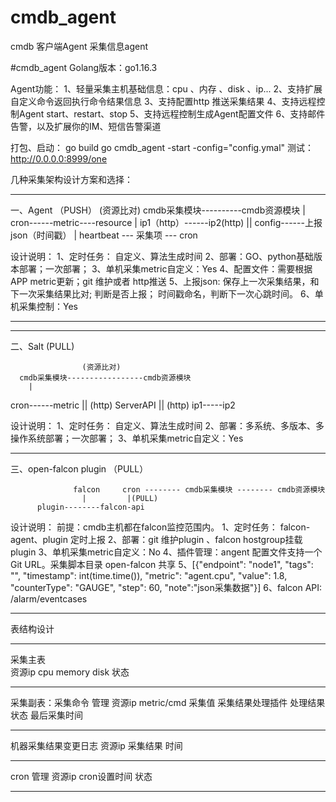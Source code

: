 # cmdb_agent
cmdb  客户端Agent  采集信息agent

#cmdb_agent
Golang版本：go1.16.3

Agent功能：
1、轻量采集主机基础信息：cpu 、内存 、disk 、ip...
2、支持扩展自定义命令返回执行命令结果信息
3、支持配置http 推送采集结果
4、支持远程控制Agent start、restart、stop
5、支持远程控制生成Agent配置文件
6、支持邮件告警，以及扩展你的IM、短信告警渠道


打包、启动：
go build
go cmdb_agent -start -config="config.ymal"
测试：http://0.0.0.0:8999/one


几种采集架构设计方案和选择：
***************************
一、Agent （PUSH）
                              (资源比对)
                  cmdb采集模块----------cmdb资源模块
                        |
            cron------metric----resource
                        |
          ip1（http）------ip2(http)
            ||
    config------上报json（时间戳）
        |
heartbeat --- 采集项 --- cron

设计说明：
1、定时任务： 自定义、算法生成时间
2、部署：GO、python基础版本部署；一次部署；
3、单机采集metric自定义：Yes
4、配置文件：需要根据APP metric更新；git 维护或者 http推送
5、上报json: 保存上一次采集结果，和下一次采集结果比对;
判断是否上报； 时间戳命名，判断下一次心跳时间。
6、单机采集控制：Yes
*****************************



*****************************
二、Salt  (PULL)

                    (资源比对)
      cmdb采集模块-----------------cmdb资源模块
        |
  cron------metric
        || (http)
    ServerAPI
        || (http)
    ip1-----ip2

设计说明：
1、定时任务： 自定义、算法生成时间
2、部署：多系统、多版本、多操作系统部署；一次部署；
3、单机采集metric自定义：Yes
******************************

三、open-falcon plugin （PULL）


                                                
                  falcon     cron -------- cmdb采集模块 -------- cmdb资源模块 
                    |         |(PULL)
          plugin--------falcon-api


设计说明：
前提：cmdb主机都在falcon监控范围内。
1、定时任务： falcon-agent、plugin 定时上报
2、部署：git 维护plugin 、falcon hostgroup挂载plugin 
3、单机采集metric自定义：No
4、插件管理：angent 配置文件支持一个Git URL。采集脚本目录 open-falcon 共享
5、[{"endpoint": "node1", "tags": "", "timestamp": int(time.time()), "metric": "agent.cpu", "value": 1.8, "counterType": "GAUGE", "step": 60, "note":"json采集数据"}]
6、falcon API: /alarm/eventcases
***********************************



表结构设计
***************************************
采集主表  
资源ip   cpu    memory    disk   状态
******************************************
采集副表：采集命令 管理
资源ip   metric/cmd   采集值  采集结果处理插件  处理结果  状态   最后采集时间
*********************************************
机器采集结果变更日志
资源ip   采集结果   时间
****************************************






cron 管理
资源ip  cron设置时间  状态
********************************************



